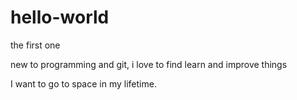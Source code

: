 # hello-world
the first one

new to programming and git, i love to find learn and improve things

I want to go to space in my lifetime.
